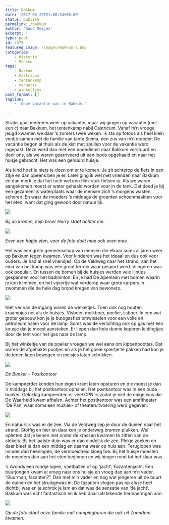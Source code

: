```yaml
---
title: Bakkum
date: '2017-06-22T21:00:34+00:00'
status: publish
permalink: /bakkum
author: 'Ruud Meijns'
excerpt: ''
type: post
id: 4579
featured_image: /images/Bakkum-2.bmp
categories:
    - Historie
    - Mensen
tags:
    - Bakkum
    - Castricum
    - tentenkamp
    - vacantie
    - winkeltjes
post_format: []
tagline:
    - 'Onze vacantie was in Bakkum.'

---
```

Straks gaat iedereen weer op vakantie, maar wij gingen op vacantie (met een c) naar Bakkum, het tentenkamp nabij Castricum. Vanaf m’n vroege jeugd kwamen we daar ’s zomers twee weken. Ik sta op fotoos als heel klein ventje samen met de familie van tante Siema, een zus van m’n moeder. De vacantie begon al thuis als de kist met spullen voor de vakantie werd ingepakt. Deze werd dan met een bodedienst naar Bakkum verstuurd en door ons, als we waren gearriveerd uit een loods opgehaald en naar het huisje gebracht. Het was een gehuurd huisje.
 
Als kind hoef je niets te doen om er te komen. Je zit achterop de fiets in een zitje en dan opeens ben je er. Later ging ik wel met vrienden naar Bakkum en dan merk je dat het toch wel een flink stuk fietsen is. Als we waren aangekomen moest er water gehaald worden voor in de tank. Dat deed je bij een gezamenlijk waterplaats waar de mensen zich ’s morgens wasten, schoren. En waar de moeders ’s middags de groenten schoonmaakten voor het eten, want dat ging gewoon door natuurlijk.

![](/images/bij-de-kranen.jpg)

*Bij de kranen, mijn broer Harry staat achter me.*

![](/images/41-Bakkum2.bmp)

 *Even een hapje eten, voor de foto doet moe ook even mee.*

Het was een grote gemeenschap van mensen die elkaar soms al jaren weer op Bakkum tegen kwamen. Voor kinderen was het ideaal en dus ook voor ouders. Je had al snel vriendjes. Op de Veldweg naar het strand, aan het eind van het kamp was een groot terrein waar gesport werd. Vliegeren was ook populair. En tussen de bomen bij de huisjes werden vele lijntjes gespannen voor het badminton. En je had De Apenlaan met bomen waarin je kon klimmen, en het vijvertje wat verderop waar grote karpers in zwommen die de hele dag brood kregen van bewoners.

![](/images/bakkum-winkeltjes2.jpg)

Niet ver van de ingang waren de winkeltjes. Toen ook nog houten kraampjes net als de huisjes. Visboer, melkboer, poelier, ijsboer. In een wat groter gebouw kon je je butogasfles omwisselen voor een volle en petroleum halen voor de lamp. Soms was de verlichting ook op gas met een kousje dat je moest aansteken. Er liepen dan hele dunne koperen leidingtjes door de tent voor het gas naar de lamp.

Bij het winkeltje van de poelier vroegen we wel eens om kippenpootjes. Dat waren de afgehakte pootjes en als je het goeie spiertje te pakken had kon je de tenen laten bewegen en meisjes laten schrikken.

![](/images/postkantoor.jpg)

*De Bunker – Postkantoor*

De kampeerder konden hun eigen krant laten opsturen en die moest je dan ’s middags bij het postkantoor ophalen. Het postkantoor was in een oude bunker. Gelukkig kampeerden er veel CPN’rs zodat je niet de enige was die De Waarheid kwam afhalen. Achter het postkantoor was een amfitheater ‘De Pan’ waar soms een muziek- of theateruitvoering werd gegeven.

![](/images/strand.jpg)

En natuurlijk was er de zee. Via de Veldweg liep je door de duinen naar het strand. Stoffig en hier en daar kon je onderweg bramen plukken. Wel opletten dat je benen niet onder de krassen kwamen te zitten van de stekels. Bij het laatste duin was er dan eindelijk de zee. Plekje zoeken en daar bleef je dan een middag en daarna weer op huis aan. Teruglopen was minder dan heenlopen, de vermoeidheid sloeg toe. Bij het huisje moesten de moeders dan aan het eten beginnen en wij hingen rond tot het klaar was.

’s Avonds een rondje lopen, voetballen of op ‘jacht’; Fazantenjacht. Een buurjongen kwam al vroeg naar ons huisje en vroeg dan aan m’n vader, “Buurman, fazanten?”. Dan met m’n vader en nog wat jongeren uit de buurt de duinen en het struikgewas in. De fazanten vlogen pas op als je heel dichtbij was en je schrok je lam en dat was de sensatie van ‘de jacht’. Bakkum was echt fantastisch en ik heb daar uitstekende herinneringen aan.

![](/images/gevonden_0007.jpg)

*Op de foto staat onze familie met campingburen die ook uit Zaandam kwamen.*